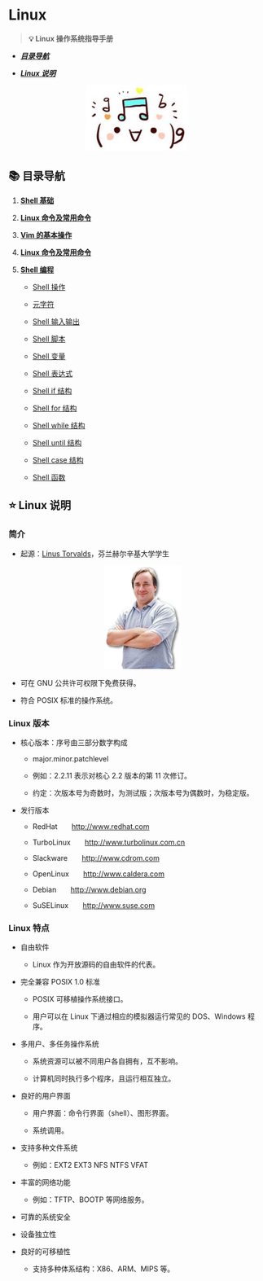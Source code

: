 # Linux

> **💡 Linux 操作系统指导手册**

+ ***[目录导航](#-目录导航)***

+ ***[Linux 说明](#-linux-说明)***

<div align="center">
    <img src="https://github.com/fmw666/my-image-file/blob/master/images/cute/small-cute-8.jpg" width=200>
</div>

## 📚 目录导航

1. **[Shell 基础]()**

1. **[Linux 命令及常用命令]()**

1. **[Vim 的基本操作]()**

1. **[Linux 命令及常用命令]()**

1. **[Shell 编程]()**

    + [Shell 操作]()

    + [元字符]()

    + [Shell 输入输出]()

    + [Shell 脚本]()

    + [Shell 变量]()

    + [Shell 表达式]()

    + [Shell if 结构]()

    + [Shell for 结构]()

    + [Shell while 结构]()

    + [Shell until 结构]()

    + [Shell case 结构]()

    + [Shell 函数]()

## ⭐ Linux 说明

### 简介

+ 起源：[Linus Torvalds](#welcome)，芬兰赫尔辛基大学学生

    <div align="center">
        <img src="pics/linus.jpg" width=150>
    </div>

+ 可在 GNU 公共许可权限下免费获得。

+ 符合 POSIX 标准的操作系统。

### Linux 版本

+ 核心版本：序号由三部分数字构成

    + major.minor.patchlevel

    + 例如：2.2.11 表示对核心 2.2 版本的第 11 次修订。

    + 约定：次版本号为奇数时，为测试版；次版本号为偶数时，为稳定版。

+ 发行版本

    + RedHat&emsp;&emsp;http://www.redhat.com

    + TurboLinux&emsp;&emsp;http://www.turbolinux.com.cn

    + Slackware&emsp;&emsp;http://www.cdrom.com

    + OpenLinux&emsp;&emsp;http://www.caldera.com

    + Debian&emsp;&emsp;http://www.debian.org

    + SuSELinux&emsp;&emsp;http://www.suse.com

### Linux 特点

+ 自由软件

    + Linux 作为开放源码的自由软件的代表。

+ 完全兼容 POSIX 1.0 标准

    + POSIX 可移植操作系统接口。

    + 用户可以在 Linux 下通过相应的模拟器运行常见的 DOS、Windows 程序。

+ 多用户、多任务操作系统

    + 系统资源可以被不同用户各自拥有，互不影响。

    + 计算机同时执行多个程序，且运行相互独立。

+ 良好的用户界面

    + 用户界面：命令行界面（shell）、图形界面。

    + 系统调用。

+ 支持多种文件系统

    + 例如：EXT2 EXT3 NFS NTFS VFAT

+ 丰富的网络功能

    + 例如：TFTP、BOOTP 等网络服务。

+ 可靠的系统安全

+ 设备独立性

+ 良好的可移植性

    + 支持多种体系结构：X86、ARM、MIPS 等。

